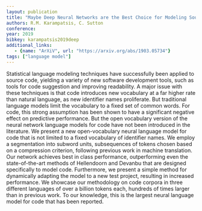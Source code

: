 ```yaml
---
layout: publication
title: "Maybe Deep Neural Networks are the Best Choice for Modeling Source Code"
authors: R.M. Karampatsis, C. Sutton
conference:
year: 2019
bibkey: karampatsis2019deep
additional_links:
   - {name: "ArXiV", url: "https://arxiv.org/abs/1903.05734"}
tags: ["language model"]
---
```

Statistical language modeling techniques have successfully been applied to source code, yielding a variety of new software development tools, such as tools for code suggestion and improving readability. A major issue with these techniques is that code introduces new vocabulary at a far higher rate than natural language, as new identifier names proliferate. But traditional language models limit the vocabulary to a fixed set of common words. For code, this strong assumption has been shown to have a significant negative effect on predictive performance. But the open vocabulary version of the neural network language models for code have not been introduced in the literature. We present a new open-vocabulary neural language model for code that is not limited to a fixed vocabulary of identifier names. We employ a segmentation into subword units, subsequences of tokens chosen based on a compression criterion, following previous work in machine translation. Our network achieves best in class performance, outperforming even the state-of-the-art methods of Hellendoorn and Devanbu that are designed specifically to model code. Furthermore, we present a simple method for dynamically adapting the model to a new test project, resulting in increased performance. We showcase our methodology on code corpora in three different languages of over a billion tokens each, hundreds of times larger than in previous work. To our knowledge, this is the largest neural language model for code that has been reported. 
